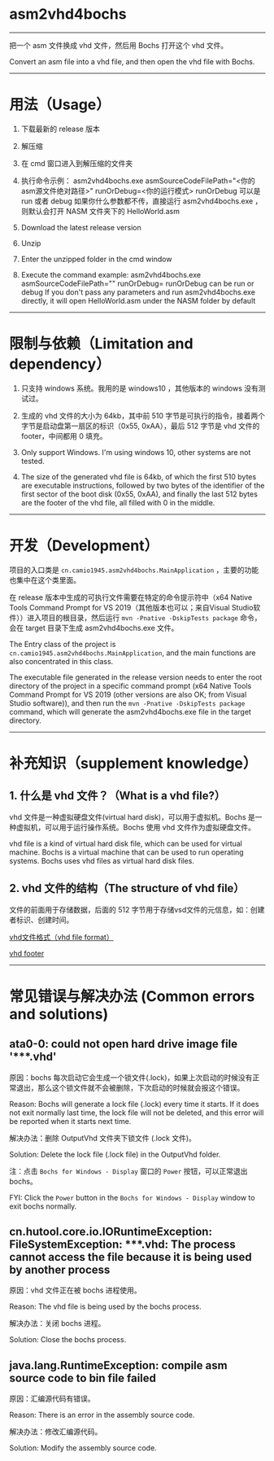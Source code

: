 # asm2vhd4bochs

***

把一个 asm 文件换成 vhd 文件，然后用 Bochs 打开这个 vhd 文件。

Convert an asm file into a vhd file, and then open the vhd file with Bochs.



***

# 用法（Usage）

1. 下载最新的 release 版本
2. 解压缩
3. 在 cmd 窗口进入到解压缩的文件夹
4. 执行命令示例： asm2vhd4bochs.exe asmSourceCodeFilePath="<你的asm源文件绝对路径>" runOrDebug=<你的运行模式>
   runOrDebug 可以是 run 或者 debug
   如果你什么参数都不传，直接运行 asm2vhd4bochs.exe ，则默认会打开 NASM 文件夹下的 HelloWorld.asm


1. Download the latest release version
2. Unzip
3. Enter the unzipped folder in the cmd window
4. Execute the command example: asm2vhd4bochs.exe asmSourceCodeFilePath="<your asm source file absolute path>" runOrDebug=<your run mode>
   runOrDebug can be run or debug
   If you don't pass any parameters and run asm2vhd4bochs.exe directly, it will open HelloWorld.asm under the NASM folder by default

***

# 限制与依赖（Limitation and dependency）

1. 只支持 windows 系统。我用的是 windows10 ，其他版本的 windows 没有测试过。
2. 生成的 vhd 文件的大小为 64kb，其中前 510 字节是可执行的指令，接着两个字节是启动盘第一扇区的标识（0x55, 0xAA），最后 512 字节是 vhd 文件的footer，中间都用 0 填充。


1. Only support Windows. I'm using windows 10, other systems are not tested.
2. The size of the generated vhd file is 64kb, of which the first 510 bytes are executable instructions, followed by two bytes of the identifier of the first sector of the boot disk (0x55, 0xAA), and finally the last 512 bytes are the footer of the vhd file, all filled with 0 in the middle.


***

# 开发（Development）

项目的入口类是 `cn.camio1945.asm2vhd4bochs.MainApplication` ，主要的功能也集中在这个类里面。

在 release 版本中生成的可执行文件需要在特定的命令提示符中（x64 Native Tools Command Prompt for VS 2019（其他版本也可以；来自Visual Studio软件））进入项目的根目录，然后运行 `mvn -Pnative -DskipTests package` 命令，会在 target 目录下生成 asm2vhd4bochs.exe 文件。

The Entry class of the project is `cn.camio1945.asm2vhd4bochs.MainApplication`, and the main functions are also concentrated in this class.

The executable file generated in the release version needs to enter the root directory of the project in a specific command prompt (x64 Native Tools Command Prompt for VS 2019 (other versions are also OK; from Visual Studio software)), and then run the `mvn -Pnative -DskipTests package` command, which will generate the asm2vhd4bochs.exe file in the target directory.

***

# 补充知识（supplement knowledge）

## 1. 什么是 vhd 文件？（What is a vhd file?）

vhd 文件是一种虚拟硬盘文件(virtual hard disk)，可以用于虚拟机。Bochs 是一种虚拟机，可以用于运行操作系统。Bochs 使用 vhd 文件作为虚拟硬盘文件。

vhd file is a kind of virtual hard disk file, which can be used for virtual machine. Bochs is a virtual machine that can be used to run operating systems. Bochs uses vhd files as virtual hard disk files.

## 2. vhd 文件的结构（The structure of vhd file）

文件的前面用于存储数据，后面的 512 字节用于存储vsd文件的元信息，如：创建者标识、创建时间。

[vhd文件格式（vhd file format）](https://download.microsoft.com/download/f/f/e/ffef50a5-07dd-4cf8-aaa3-442c0673a029/Virtual%20Hard%20Disk%20Format%20Spec_10_18_06.doc)

[vhd footer](https://github.com/libyal/libvhdi/blob/main/documentation/Virtual%20Hard%20Disk%20(VHD)%20image%20format.asciidoc#2-footer)

***

# 常见错误与解决办法 (Common errors and solutions)

## ata0-0: could not open hard drive image file '***.vhd'

原因：bochs 每次启动它会生成一个锁文件(.lock)，如果上次启动的时候没有正常退出，那么这个锁文件就不会被删除，下次启动的时候就会报这个错误。

Reason: Bochs will generate a lock file (.lock) every time it starts. If it does not exit normally last time, the lock file will not be deleted, and this error will be reported when it starts next time.

解决办法：删除 OutputVhd 文件夹下锁文件 (.lock 文件)。

Solution: Delete the lock file (.lock file) in the OutputVhd folder.

注：点击 `Bochs for Windows - Display` 窗口的 `Power` 按钮，可以正常退出 bochs。

FYI: Click the `Power` button in the `Bochs for Windows - Display` window to exit bochs normally.

## cn.hutool.core.io.IORuntimeException: FileSystemException: ***.vhd: The process cannot access the file because it is being used by another process

原因：vhd 文件正在被 bochs 进程使用。

Reason: The vhd file is being used by the bochs process.

解决办法：关闭 bochs 进程。

Solution: Close the bochs process.

## java.lang.RuntimeException: compile asm source code to bin file failed

原因：汇编源代码有错误。

Reason: There is an error in the assembly source code.

解决办法：修改汇编源代码。

Solution: Modify the assembly source code.
